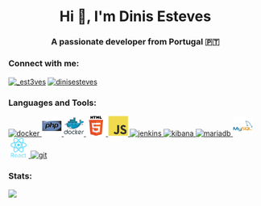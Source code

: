 <h1 align="center">Hi 👋, I'm Dinis Esteves</h1>
<h3 align="center">A passionate developer from Portugal 🇵🇹</h3>

<h3 align="left">Connect with me:</h3>
<p align="left">
<a href="https://twitter.com/_est3ves" target="blank"><img align="center" src="https://raw.githubusercontent.com/rahuldkjain/github-profile-readme-generator/master/src/images/icons/Social/twitter.svg" alt="_est3ves" height="30" width="40" /></a>
<a href="https://linkedin.com/in/dinisesteves" target="blank"><img align="center" src="https://raw.githubusercontent.com/rahuldkjain/github-profile-readme-generator/master/src/images/icons/Social/linked-in-alt.svg" alt="dinisesteves" height="30" width="40" /></a>
</p>

<h3 align="left">Languages and Tools:</h3>
<p align="left">
   <a href="https://www.laravel.com/" target="_blank" rel="noreferrer"> 
    <img src="https://cdn.jsdelivr.net/gh/devicons/devicon/icons/laravel/laravel-plain.svg" alt="docker" width="40" height="40"/>
  </a> 
   <a href="https://www.php.net" target="_blank" rel="noreferrer"> 
    <img src="https://raw.githubusercontent.com/devicons/devicon/master/icons/php/php-original.svg" alt="php" width="40" height="40"/> 
  </a> 
  <a href="https://www.docker.com/" target="_blank" rel="noreferrer"> 
    <img src="https://raw.githubusercontent.com/devicons/devicon/master/icons/docker/docker-original-wordmark.svg" alt="laravel" width="40" height="40"/>
  </a> 
  <a href="https://www.w3.org/html/" target="_blank" rel="noreferrer"> 
    <img src="https://raw.githubusercontent.com/devicons/devicon/master/icons/html5/html5-original-wordmark.svg" alt="html5" width="40" height="40"/> 
  </a> 
  <a href="https://developer.mozilla.org/en-US/docs/Web/JavaScript" target="_blank" rel="noreferrer"> 
    <img src="https://raw.githubusercontent.com/devicons/devicon/master/icons/javascript/javascript-original.svg" alt="javascript" width="40" height="40"/> 
  </a> 
  <a href="https://www.jenkins.io" target="_blank" rel="noreferrer"> 
    <img src="https://www.vectorlogo.zone/logos/jenkins/jenkins-icon.svg" alt="jenkins" width="40" height="40"/> 
  </a> 
  <a href="https://www.elastic.co/kibana" target="_blank" rel="noreferrer"> 
    <img src="https://www.vectorlogo.zone/logos/elasticco_kibana/elasticco_kibana-icon.svg" alt="kibana" width="40" height="40"/> 
  </a> 
  <a href="https://mariadb.org/" target="_blank" rel="noreferrer"> 
    <img src="https://www.vectorlogo.zone/logos/mariadb/mariadb-icon.svg" alt="mariadb" width="40" height="40"/> 
  </a> 
  <a href="https://www.mysql.com/" target="_blank" rel="noreferrer"> 
    <img src="https://raw.githubusercontent.com/devicons/devicon/master/icons/mysql/mysql-original-wordmark.svg" alt="mysql" width="40" height="40"/> 
  </a> 
  <a href="https://reactjs.org/" target="_blank" rel="noreferrer"> 
    <img src="https://raw.githubusercontent.com/devicons/devicon/master/icons/react/react-original-wordmark.svg" alt="react" width="40" height="40"/> 
  </a> 
  <a href="https://git-scm.com/" target="_blank" rel="noreferrer"> 
    <img src="https://raw.githubusercontent.com/jmnote/z-icons/master/svg/git.svg" alt="git" width="40" height="40"/> 
  </a> 
</p>

<h3 align="left">Stats:</h3>
<a href="https://github.com/zoispag">
  <div>
    <img width="49%" src="https://github-readme-stats.vercel.app/api?username=dinisesteves&show_icons=true&theme=nightowl&count_private=true"/>
  </div>
</a>
